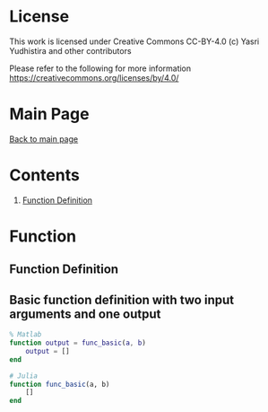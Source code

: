 # License

This work is licensed under Creative Commons CC-BY-4.0 (c) Yasri Yudhistira and other contributors

Please refer to the following for more information
https://creativecommons.org/licenses/by/4.0/

# Main Page
[Back to main page](README.md)

# Contents
1. [Function Definition](##Function-definition)

# Function

## Function Definition

## Basic function definition with two input arguments and one output
```matlab
% Matlab
function output = func_basic(a, b)
    output = []
end
```
```julia
# Julia
function func_basic(a, b)
    []
end
```


